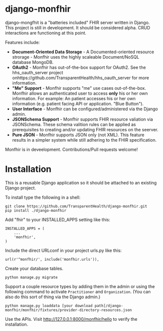 django-monfhir
==============

django-mongfhit is a "batteries included" FHIR server written in Django. 
This project is still in development. It should be considered alpha. 
CRUD interactions are functioning at this point.

Features include:


* **Document-Oriented Data Storage** - A Documented-oriented resource strorage - Monfhir uses the highly scaleable Document/NoSQL database MongoDB.
* **OAuth2** - Monfhir has out-of-the-box support for OAuth2. See the  hhs_oauth_server project onhttps://github.com/TransparentHealth/hhs_oauth_server for more information.
* **"Me" Support** - Monfhir supports "me" use cases out-of-the-box.  Monfhir allows an authenticated user to access **only** his or her own information. For example: An patient accesses his or her own information (e.g. patient facing API or application. "Blue Button").
* **User Interface** - Monfhir can be configured/administered via the Django admin.
* **JSONSchema Support** - Monfhir supports FHIR resource valiation via  JSONSchema. These schema valition rules can be applied as prerequisites to creating and/or updating FHIR resources on the seerver.
* **Pure JSON** - Monfhir supports JSON only (not XML). This feature results in a simpler system while still adhering to the FHIR specification.



Monfhir is in deveelopment.  Contributions/Pull requests welcome!


Installation
============

This is a reusable Django application so it should be attached to an existing Django project.

To install type the following in a shell:

    git clone https://github.com/TransparentHealth/django-monfhir.git
    pip install ./django-monfhir
    

Add "fhir" to your INSTALLED_APPS setting like this:

    INSTALLED_APPS = (
        ...
        'monfhir',
    )

Include the direct URLconf in your project urls.py like this:

    url(r'^monfhir/', include('monfhir.urls')),


Create your database tables.


    python manage.py migrate

Support a couple resource types by adding them in the admin or 
using the following command to activate `Practitioner` and `Organization`. 
(You can also do this sort of thing via the Django admin.)


    python manage.py loaddata [your download path]/django-monfhir/monfhir/fixtures/provider-directory-resources.json


Use the APIs. Visit http://127.0.0.1:8000/monfhir/hello to verify the installation.

